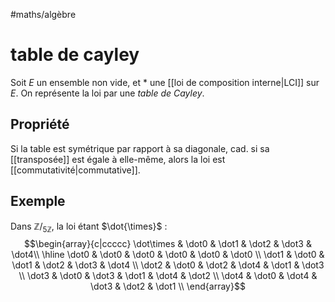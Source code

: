 #maths/algèbre 
# table de cayley
Soit $E$ un ensemble non vide, et $*$ une [[loi de composition interne|LCI]] sur $E$.
On représente la loi par une _table de Cayley_.

## Propriété
Si la table est symétrique par rapport à sa diagonale, cad. si sa [[transposée]] est égale à elle-même, alors la loi est [[commutativité|commutative]].

## Exemple
Dans $\mathbb Z/_{5\mathbb Z}$, la loi étant $\dot{\times}$ :
$$\begin{array}{c|ccccc}
\dot\times & \dot0 & \dot1 & \dot2 & \dot3 & \dot4\\
\hline
\dot0 & \dot0 & \dot0 & \dot0 & \dot0 & \dot0 \\
\dot1 & \dot0 & \dot1 & \dot2 & \dot3 & \dot4 \\
\dot2 & \dot0 & \dot2 & \dot4 & \dot1 & \dot3 \\
\dot3 & \dot0 & \dot3 & \dot1 & \dot4 & \dot2 \\
\dot4 & \dot0 & \dot4 & \dot3 & \dot2 & \dot1 \\
\end{array}$$
